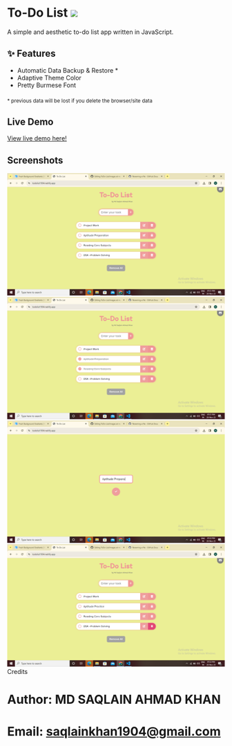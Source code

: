 # To-Do List  ![](https://github.com/saqlainkhan1904/ToDo-List/assets/78788519/ea7ee311-d8b0-4cc9-8db3-382566bc9327)


A simple and aesthetic to-do list app written in JavaScript.

## :sparkles: Features

- Automatic Data Backup & Restore *
- Adaptive Theme Color
- Pretty Burmese Font 

<sub> * previous data will be lost if you delete the browser/site data </sub>


## Live Demo

[View live demo here!](https://todolist1904.netlify.app/)

## Screenshots

![image](https://github.com/saqlainkhan1904/ToDo-List/blob/0029431846edefece1bfbc1eb7ec7875de0f9a2a/images/Screenshot%20(1).png)
![Screenshot (13)](https://github.com/saqlainkhan1904/ToDo-List/blob/0029431846edefece1bfbc1eb7ec7875de0f9a2a/images/Screenshot%20(2).png)
![Screenshot (13)](https://github.com/saqlainkhan1904/ToDo-List/blob/0029431846edefece1bfbc1eb7ec7875de0f9a2a/images/Screenshot%20(3).png)
![Screenshot (13)](https://github.com/saqlainkhan1904/ToDo-List/blob/0029431846edefece1bfbc1eb7ec7875de0f9a2a/images/Screenshot%20(4).png)
Credits
# Author: MD SAQLAIN AHMAD KHAN
# Email: <saqlainkhan1904@gmail.com>
